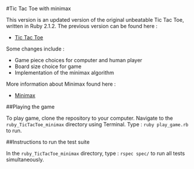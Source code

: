 #Tic Tac Toe with minimax

This version is an updated version of the original unbeatable Tic Tac Toe, written in Ruby 2.1.2. The previous version can be found here :  

* [Tic Tac Toe](https://github.com/pumpkincouture/ruby_TicTacToe)

Some changes include :
* Game piece choices for computer and human player
* Board size choice for game
* Implementation of the minimax algorithm

More information about Minimax found here :
* [Minimax](http://en.wikipedia.org/wiki/Minimax#Example)

##Playing the game

To play game, clone the repository to your computer. Navigate to the ```ruby_TicTacToe_minimax``` directory using Terminal. Type : ```ruby play_game.rb``` to run.

##Instructions to run the test suite

In the ```ruby_TicTacToe_minimax``` directory, type : ```rspec spec/``` to run all tests simultaneously.


